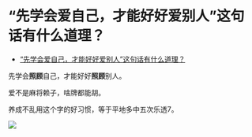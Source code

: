 # “先学会爱自己，才能好好爱别人”这句话有什么道理？

- [“先学会爱自己，才能好好爱别人”这句话有什么道理？](https://www.zhihu.com/question/20080219/answer/2229301858)


先学会**照顾**自己，才能好好**照顾**别人。

爱不是麻将赖子，啥牌都能胡。

养成不乱用这个字的好习惯，等于平地多中五次乐透7。

![](https://pic3.zhimg.com/80/v2-0a293ee253cfe2a3fd6218d862de23cb_1440w.jpg?source=c8b7c179)